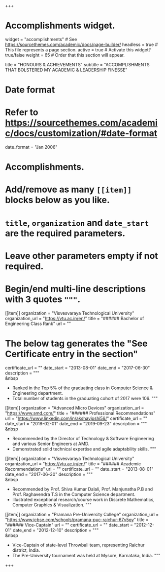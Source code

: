 +++
# Accomplishments widget.
widget = "accomplishments"  # See https://sourcethemes.com/academic/docs/page-builder/
headless = true  # This file represents a page section.
active = true  # Activate this widget? true/false
weight = 65  # Order that this section will appear.

title = "HONOURS & ACHIEVEMENTS"
subtitle = "ACCOMPLISHMENTS THAT BOLSTERED MY ACADEMIC & LEADERSHIP FINESSE"

# Date format
#   Refer to https://sourcethemes.com/academic/docs/customization/#date-format
date_format = "Jan 2006"

# Accomplishments.
#   Add/remove as many `[[item]]` blocks below as you like.
#   `title`, `organization` and `date_start` are the required parameters.
#   Leave other parameters empty if not required.
#   Begin/end multi-line descriptions with 3 quotes `"""`.

[[item]]
  organization = "Visvesvaraya Technological University"
  organization_url = "https://vtu.ac.in/en/"
  title = "###### Bachelor of Engineering Class Rank"
  url = ""
  # The below tag generates the "See Certificate entry in the section"
  certificate_url = ""
  date_start = "2013-08-01"
  date_end = "2017-06-30"
  description = """
  <br/> &nbsp
  * Ranked in the Top 5% of the graduating class in Computer Science & Engineering department. 
  * Total number of students in the graduating cohort of 2017 were 106.
  """

[[item]]
  organization = "Advanced Micro Devices"
  organization_url = "https://www.amd.com/"
  title = "###### Professional Recommendations"
  url = "https://www.linkedin.com/in/akshayjoshi56/"
  certificate_url = ""
  date_start = "2018-02-01"
  date_end = "2019-09-23"
  description = """
  <br/> &nbsp
  * Recommended by the Director of Technology & Software Engineering and various Senior Engineers at AMD.
  * Demonstrated solid technical expertise and agile adaptability skills.
  """
  
[[item]]
  organization = "Visvesvaraya Technological University"
  organization_url = "https://vtu.ac.in/en/"
  title = "###### Academic Recommendations"
  url = ""
  certificate_url = ""
  date_start = "2013-08-01"
  date_end = "2017-06-30"
  description = """
  <br/> &nbsp
  * Recommended by Prof. Shiva Kumar Dalali, Prof. Manjunatha P.B and Prof. Raghavendra T.S in the Computer Science department.
  * Illustrated exceptional research/course work in Discrete Mathematics, Computer Graphics & Visualization.
  """
  
[[item]]
  organization = "Pramana Pre-University College"
  organization_url = "https://www.icbse.com/schools/pramana-puc-raichur-67v5qy"
  title = "###### Vice-Captain"
  url = ""
  certificate_url = ""
  date_start = "2012-12-01"
  date_end = "2012-12-10"
  description = """
  <br/> &nbsp
  * Vice-Captain of state-level Throwball team, representing Raichur district, India.
  * The Pre-University tournament was held at Mysore, Karnataka, India.
  """

+++

